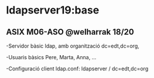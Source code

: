 # ldapserver19:base
## ASIX M06-ASO @welharrak 18/20

-Servidor bàsic ldap, amb organització dc=edt,dc=org,

-Usuaris bàsics Pere, Marta, Anna, ...

-Configuració client ldap.conf: ldapserver / dc=edt,dc=org

